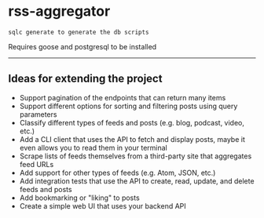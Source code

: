 # rss-aggregator

`sqlc generate to generate the db scripts`

Requires goose and postgresql to be installed

---

## Ideas for extending the project

- Support pagination of the endpoints that can return many items
- Support different options for sorting and filtering posts using query parameters
- Classify different types of feeds and posts (e.g. blog, podcast, video, etc.)
- Add a CLI client that uses the API to fetch and display posts, maybe it even allows you to read them in your terminal
- Scrape lists of feeds themselves from a third-party site that aggregates feed URLs
- Add support for other types of feeds (e.g. Atom, JSON, etc.)
- Add integration tests that use the API to create, read, update, and delete feeds and posts
- Add bookmarking or "liking" to posts
- Create a simple web UI that uses your backend API
